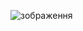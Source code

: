 ![зображення](https://github.com/Olexander63/grid30.04.20/assets/14805899/49be16ed-7299-4184-9bcc-b0dec0b97f93)
